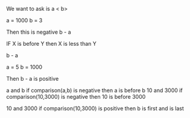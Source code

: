 

We want to ask is a < b>

a = 1000
b = 3

Then this is negative
b - a

IF X is before Y then X is less than Y


b - a

a = 5
b = 1000

Then
b - a
is positive


a and b if comparison(a,b) is negative then a is before b
10 and 3000 if comparison(10,3000) is negative then 10 is before 3000


10 and 3000 if comparison(10,3000) is positive then b is first and is last

